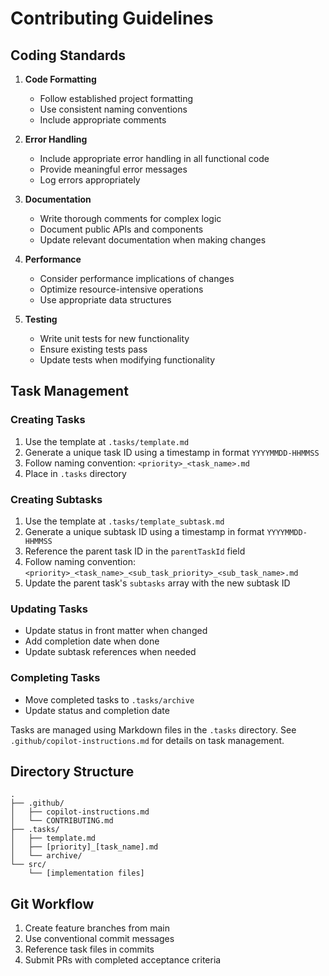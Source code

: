 # Contributing Guidelines

## Coding Standards

1. **Code Formatting**
   - Follow established project formatting
   - Use consistent naming conventions
   - Include appropriate comments

2. **Error Handling**
   - Include appropriate error handling in all functional code
   - Provide meaningful error messages
   - Log errors appropriately

3. **Documentation**
   - Write thorough comments for complex logic
   - Document public APIs and components
   - Update relevant documentation when making changes

4. **Performance**
   - Consider performance implications of changes
   - Optimize resource-intensive operations
   - Use appropriate data structures

5. **Testing**
   - Write unit tests for new functionality
   - Ensure existing tests pass
   - Update tests when modifying functionality

## Task Management

### Creating Tasks

1. Use the template at `.tasks/template.md`
2. Generate a unique task ID using a timestamp in format `YYYYMMDD-HHMMSS`
3. Follow naming convention: `<priority>_<task_name>.md`
4. Place in `.tasks` directory

### Creating Subtasks

1. Use the template at `.tasks/template_subtask.md`
2. Generate a unique subtask ID using a timestamp in format `YYYYMMDD-HHMMSS`
3. Reference the parent task ID in the `parentTaskId` field
4. Follow naming convention: `<priority>_<task_name>_<sub_task_priority>_<sub_task_name>.md`
5. Update the parent task's `subtasks` array with the new subtask ID

### Updating Tasks

- Update status in front matter when changed
- Add completion date when done
- Update subtask references when needed

### Completing Tasks

- Move completed tasks to `.tasks/archive`
- Update status and completion date

Tasks are managed using Markdown files in the `.tasks` directory. See `.github/copilot-instructions.md` for details on task management.

## Directory Structure

```
.
├── .github/
│   ├── copilot-instructions.md
│   └── CONTRIBUTING.md
├── .tasks/
│   ├── template.md
│   ├── [priority]_[task_name].md
│   └── archive/
└── src/
    └── [implementation files]
```

## Git Workflow

1. Create feature branches from main
2. Use conventional commit messages
3. Reference task files in commits
4. Submit PRs with completed acceptance criteria
